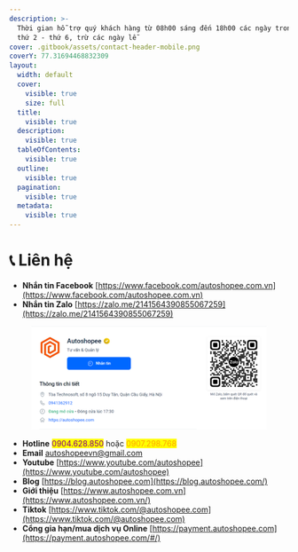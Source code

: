 ```yaml
---
description: >-
  Thời gian hỗ trợ quý khách hàng từ 08h00 sáng đến 18h00 các ngày trong tuần từ
  thứ 2 - thứ 6, trừ các ngày lễ
cover: .gitbook/assets/contact-header-mobile.png
coverY: 77.31694468832309
layout:
  width: default
  cover:
    visible: true
    size: full
  title:
    visible: true
  description:
    visible: true
  tableOfContents:
    visible: true
  outline:
    visible: true
  pagination:
    visible: true
  metadata:
    visible: true
---
```


# 📞 Liên hệ

* **Nhắn tin Facebook** [https://www.facebook.com/autoshopee.com.vn](https://www.facebook.com/autoshopee.com.vn)
* **Nhắn tin Zalo** [https://zalo.me/2141564390855067259](https://zalo.me/2141564390855067259)

<figure><img src=".gitbook/assets/image (6) (1) (1) (1) (1).png" alt=""><figcaption></figcaption></figure>

* **Hotline** <mark style="color:purple;">0904.628.850</mark> hoặc <mark style="color:orange;">0907.298.768</mark>
* **Email** autoshopeevn@gmail.com
* **Youtube** [https://www.youtube.com/autoshopee](https://www.youtube.com/autoshopee)
* **Blog** [https://blog.autoshopee.com](https://blog.autoshopee.com/)
* **Giới thiệu** [https://www.autoshopee.com.vn](https://www.autoshopee.com.vn/)
* **Tiktok** [https://www.tiktok.com/@autoshopee.com](https://www.tiktok.com/@autoshopee.com)
* **Cổng gia hạn/mua dịch vụ Online** [https://payment.autoshopee.com](https://payment.autoshopee.com/#/)
